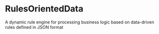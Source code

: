 # RulesOrientedData
A dynamic rule engine for processing business logic based on data-driven rules defined in JSON format
